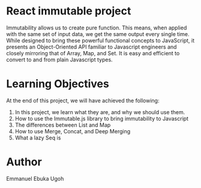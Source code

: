 # React immutable project
Immutability allows us to create pure function. This means, when applied with the same set of input data, we get the same output every single time. While designed to bring these powerful functional concepts to JavaScript, it presents an Object-Oriented API familiar to Javascript engineers and closely mirroring that of Array, Map, and Set. It is easy and efficient to convert to and from plain Javascript types.

# Learning Objectives
At the end of this project, we will have achieved the following:
1. In this project, we learn what they are, and why we should use them.
2. How to use the Immutable.js library to bring immutability to Javascript
3. The differences between List and Map
4. How to use Merge, Concat, and Deep Merging
5. What a lazy Seq is

# Author
Emmanuel Ebuka Ugoh
